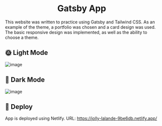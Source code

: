 <h1 align="center">
  Gatsby App
</h1>

This website was written to practice using Gatsby and Tailwind CSS. As an example of the theme, a portfolio was chosen and a card design was used. The basic responsive design was implemented, as well as the ability to choose a theme.

## 🌞 Light Mode

![image](https://user-images.githubusercontent.com/36084349/131486014-e19474ee-82e0-4243-817a-25d6454d6651.png)

## 🌙 Dark Mode

![image](https://user-images.githubusercontent.com/36084349/131486139-5f295062-464e-4d6b-94b4-8cc5a7a678eb.png)

## 💫 Deploy

App is deployed using Netlify.
URL: https://jolly-lalande-9be6db.netlify.app/
